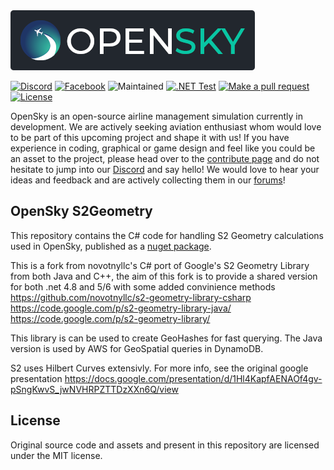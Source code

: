 <img src="https://raw.githubusercontent.com/opensky-to/branding/master/png/OpenSkyLogo_Banner_Github96.png" placeholder="OpenSky" />

[![Discord](https://img.shields.io/discord/837475420923756544.svg?label=&logo=discord&logoColor=ffffff&color=7389D8&labelColor=6A7EC2)](https://discord.com/invite/eR3yePrj79)
[![Facebook](https://img.shields.io/badge/-OpenSky-e84393?label=&logo=facebook&logoColor=ffffff&color=6399AE&labelColor=00C2CB)](https://www.facebook.com/Opensky.to/)
![Maintained][maintained-badge]
[![.NET Test](https://github.com/opensky-to/s2geometry/actions/workflows/dotnet_test.yml/badge.svg)](https://github.com/opensky-to/s2geometry/actions/workflows/dotnet_test.yml)
[![Make a pull request][prs-badge]][prs]
[![License][license-badge]](LICENSE.md)

OpenSky is an open-source airline management simulation currently in development. We are actively seeking aviation enthusiast whom would love to be part of this upcoming project and shape it with us! If you have experience in coding, graphical or game design and feel like you could be an asset to the project, please head over to the [contribute page](https://www.opensky.to/contribute) and do not hesitate to jump into our [Discord](https://discord.com/invite/eR3yePrj79) and say hello! We would love to hear your ideas and feedback and are actively collecting them in our [forums](https://forum.opensky.to/)!

## OpenSky S2Geometry

This repository contains the C# code for handling S2 Geometry calculations used in OpenSky, published as a [nuget package](https://www.nuget.org/packages/OpenSky.S2Geometry/).

This is a fork from novotnyllc's C# port of Google's S2 Geometry Library from both Java and C++, the aim of this fork is to provide a shared version for both .net 4.8 and 5/6 with some added convinience methods
https://github.com/novotnyllc/s2-geometry-library-csharp
https://code.google.com/p/s2-geometry-library-java/
https://code.google.com/p/s2-geometry-library/

This library is can be used to create GeoHashes for fast querying. The Java version is used by AWS for 
GeoSpatial queries in DynamoDB.

S2 uses Hilbert Curves extensivly. 
For more info, see the original google presentation https://docs.google.com/presentation/d/1Hl4KapfAENAOf4gv-pSngKwvS_jwNVHRPZTTDzXXn6Q/view

## License

Original source code and assets and present in this repository are licensed under the MIT license.

[maintained-badge]: https://img.shields.io/badge/maintained-yes-brightgreen
[license-badge]: https://img.shields.io/badge/license-MIT-blue.svg
[license]: https://github.com/maximegris/angular-electron/blob/master/LICENSE.md
[prs-badge]: https://img.shields.io/badge/PRs-welcome-red.svg
[prs]: http://makeapullrequest.com
